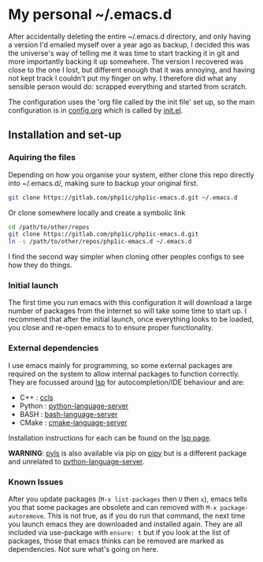 # My personal ~/.emacs.d

After accidentally deleting the entire ~/.emacs.d directory, and only having a version I'd emailed myself over a year ago as backup, I decided this was the universe's way of telling me it was time to start tracking it in git and more importantly backing it up somewhere.
The version I recovered was close to the one I lost, but different enough that it was annoying, and having not kept track I couldn't put my finger on why.
I therefore did what any sensible person would do: scrapped everything and started from scratch.

The configuration uses the 'org file called by the init file' set up, so the main configuration is in [config.org](config.org) which is called by [init.el](init.el).

## Installation and set-up

### Aquiring the files
Depending on how you organise your system, either clone this repo directly into ~/.emacs.d/, making sure to backup your original first.

```bash
git clone https://gitlab.com/php1ic/php1ic-emacs.d.git ~/.emacs.d
```

Or clone somewhere locally and create a symbolic link

```bash
cd /path/to/other/repos
git clone https://gitlab.com/php1ic/php1ic-emacs.d.git
ln -s /path/to/other/repos/php1ic-emacs.d ~/.emacs.d
```

I find the second way simpler when cloning other peoples configs to see how they do things.


### Initial launch

The first time you run emacs with this configuration it will download a large number of packages from the internet so will take some time to start up.
I recommend that after the initial launch, once everything looks to be loaded, you close and re-open emacs to to ensure proper functionality.


### External dependencies

I use emacs mainly for programming, so some external packages are required on the system to allow internal packages to function correctly.
They are focussed around [lsp](https://github.com/emacs-lsp/lsp-mode) for autocompletion/IDE behaviour and are:
 - C++ : [ccls](https://github.com/MaskRay/ccls)
 - Python : [python-language-server](https://github.com/palantir/python-language-server)
 - BASH : [bash-language-server](https://github.com/mads-hartmann/bash-language-server)
 - CMake : [cmake-language-server](https://github.com/regen100/cmake-language-server)

Installation instructions for each can be found on the [lsp page](https://github.com/emacs-lsp/lsp-mode#supported-languages).

**WARNING**: [pyls](https://github.com/rmarkello/pyls) is also available via pip on [pipy](https://pypi.org/project/pyls/) but is a different package and unrelated to [python-language-server](https://github.com/palantir/python-language-server).

### Known Issues

After you update packages (`M-x list-packages` then `U` then `x`), emacs tells you that some packages are obsolete and can removed with `M-x package-autoremove`.
This is not true, as if you do run that command, the next time you launch emacs they are downloaded and installed again.
They are all included via use-package with `ensure: t` but if you look at the list of packages, those that emacs thinks can be removed are marked as dependencies.
Not sure what's going on here.
